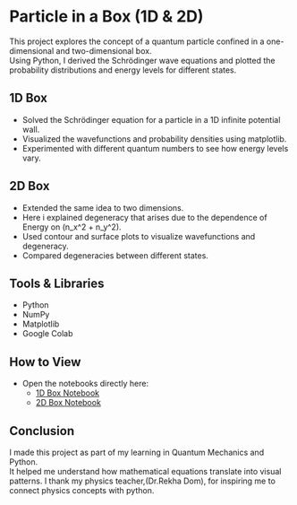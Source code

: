 # Particle in a Box (1D & 2D)

This project explores the concept of a quantum particle confined in a one-dimensional and two-dimensional box.  
Using Python, I derived the Schrödinger wave equations and plotted the probability distributions and energy levels for different states.

## 1D Box
- Solved the Schrödinger equation for a particle in a 1D infinite potential wall.
- Visualized the wavefunctions and probability densities using matplotlib.
- Experimented with different quantum numbers to see how energy levels vary.

## 2D Box
- Extended the same idea to two dimensions.
- Here i explained degeneracy that arises due to the dependence of Energy on (n_x^2 + n_y^2).
- Used contour and surface plots to visualize wavefunctions and degeneracy.
- Compared degeneracies between different states.

## Tools & Libraries
- Python  
- NumPy  
- Matplotlib  
- Google Colab  

## How to View
- Open the notebooks directly here:  
  - [1D Box Notebook](https://github.com/kavetisanjana421-source/particle_in_a_1D_box/blob/main/Particle_in_a__1D__box%20(2).ipynb)  
  - [2D Box Notebook](https://github.com/kavetisanjana421-source/particle_in_a_1D_box/blob/main/Copy_of_particle_in_a_2D_box.ipynb)  

## Conclusion
I made this project as part of my learning in Quantum Mechanics and Python.  
It helped me understand how mathematical equations translate into visual patterns.
I thank my physics teacher,(Dr.Rekha Dom), for inspiring me to connect physics concepts with python.
